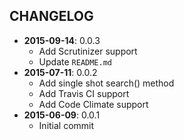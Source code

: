 CHANGELOG
---------
- **2015-09-14**: 0.0.3
  - Add Scrutinizer support
  - Update `README.md`
- **2015-07-11**: 0.0.2
  - Add single shot search() method
  - Add Travis CI support
  - Add Code Climate support
- **2015-06-09**: 0.0.1
  - Initial commit
